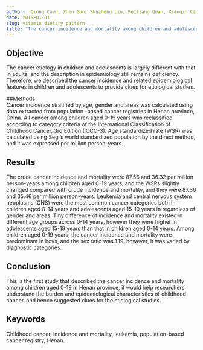 ```yaml
---
author:  Qiong Chen, Zhen Guo, Shuzheng Liu, Peiliang Quan, Xiaoqin Cao, Lanwei Guo, Shaokai Zhang, Xibin Sun.
date: 2019-01-01
slug: vitamin dietary pattern
title: "The cancer incidence and mortality among children and adolescents during the period of 2010-2014 in Henan Province, China."
---
```


## Objective   
The cancer etiology in children and adolescents is largely different with that in adults, and the description in epidemiology still remains deficiency. Therefore, we described the cancer incidence and related epidemiological features in children and adolescents to provide clues for etiological studies.

##Methods  
Cancer incidence stratified by age, gender and areas was calculated using data extracted from population -based cancer registries in Henan province, China. All cancer among children aged 0-19 years was reclassified according to category criteria of the International Classification of Childhood Cancer, 3rd Edition (ICCC-3). Age standardized rate (WSR) was calculated using Segi’s world standardized population by the direct method, and it was expressed per million person-years.

## Results  
The crude cancer incidence and mortality were 87.56 and 36.32 per million person-years among children aged 0-19 years, and the WSRs slightly changed compared with crude incidence and mortality, and they were 87.36 and 35.46 per million person-years. Leukemia and central nervous system neoplasms (CNS) were the most common cancer categories both in children aged 0-14 years and adolescents aged 15-19 years in regardless of gender and areas. Tiny difference of incidence and mortality existed in different age groups across 0-14 years, however they were higher in adolescents aged 15-19 years than that in children aged 0-14 years. Among children aged 0-19 years, the cancer incidence and mortality were predominant in boys, and the sex ratio was 1.19, however, it was varied by diagnostic categories.

## Conclusion  
This is the first study that described the cancer incidence and mortality among children aged 0-19 in Henan province, it would help researchers understand the burden and epidemiological characteristics of childhood cancer, and hence suggested clues for the etiological studies.

## Keywords  
Childhood cancer, incidence and mortality, leukemia, population-based cancer registry, Henan.